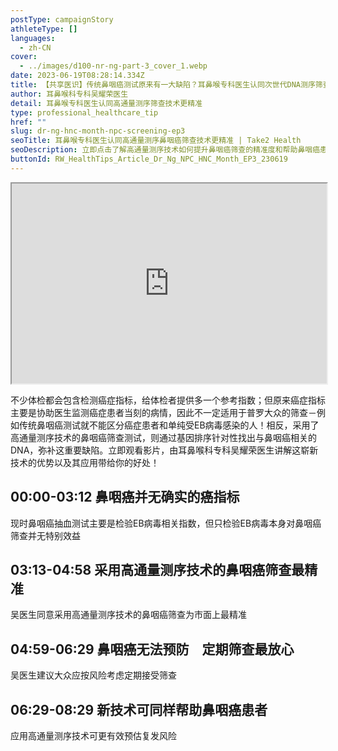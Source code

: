```yaml
---
postType: campaignStory
athleteType: []
languages:
  - zh-CN
cover:
  - ../images/d100-nr-ng-part-3_cover_1.webp
date: 2023-06-19T08:28:14.334Z
title: 【共享医识】传统鼻咽癌测试原来有一大缺陷？耳鼻喉专科医生认同次世代DNA测序筛查技术更精准！
author: 耳鼻喉科专科吴耀荣医生
detail: 耳鼻喉专科医生认同高通量测序筛查技术更精准
type: professional_healthcare_tip
href: ""
slug: dr-ng-hnc-month-npc-screening-ep3
seoTitle: 耳鼻喉专科医生认同高通量测序鼻咽癌筛查技术更精准 | Take2 Health
seoDescription: 立即点击了解高通量测序技术如何提升鼻咽癌筛查的精准度和帮助鼻咽癌患者。
buttonId: RW_HealthTips_Article_Dr_Ng_NPC_HNC_Month_EP3_230619
---
```

<div class="youtube-root"><iframe title="【共享医识】传统鼻咽癌测试原来有一大缺陷？耳鼻喉专科医生认同高通量测序筛查技术更精准！" width="100%" height="320" src="https://www.youtube.com/embed/EsSoK-yhzmU?rel=0" id="EsSoK-yhzmU" loading="lazy" allowfullscreen sandbox="allow-same-origin allow-scripts allow-popups"></iframe></div>

不少体检都会包含检测癌症指标，给体检者提供多一个参考指数；但原来癌症指标主要是协助医生监测癌症患者当刻的病情，因此不一定适用于普罗大众的筛查－例如传统鼻咽癌测试就不能区分癌症患者和单纯受EB病毒感染的人！相反，采用了高通量测序技术的鼻咽癌筛查测试，则通过基因排序针对性找出与鼻咽癌相关的DNA，弥补这重要缺陷。立即观看影片，由耳鼻喉科专科吴耀荣医生讲解这崭新技术的优势以及其应用带给你的好处！

## 00:00-03:12 鼻咽癌并无确实的癌指标

现时鼻咽癌抽血测试主要是检验EB病毒相关指数，但只检验EB病毒本身对鼻咽癌筛查并无特别效益

## 03:13-04:58 采用高通量测序技术的鼻咽癌筛查最精准

吴医生同意采用高通量测序技术的鼻咽癌筛查为市面上最精准

## 04:59-06:29 鼻咽癌无法预防　定期筛查最放心

吴医生建议大众应按风险考虑定期接受筛查

## 06:29-08:29 新技术可同样帮助鼻咽癌患者

应用高通量测序技术可更有效预估复发风险